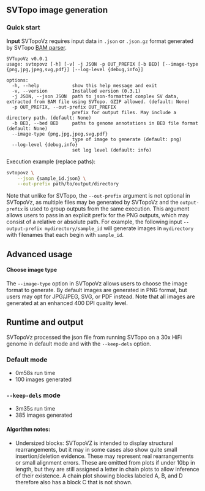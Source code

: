 ## SVTopo image generation

### Quick start
**Input**
SVTopoVz requires input data in `.json` or `.json.gz` format generated by SVTopo [BAM parser](/docs/svtopo_usage.md). 

```text
SVTopoVz v0.0.1
usage: svtopovz [-h] [-v] -j JSON -p OUT_PREFIX [-b BED] [--image-type {png,jpg,jpeg,svg,pdf}] [--log-level {debug,info}]

options:
  -h, --help            show this help message and exit
  -v, --version         Installed version (0.3.1)
  -j JSON, --json JSON  path to json-formatted complex SV data, extracted from BAM file using SVTopo. GZIP allowed. (default: None)
  -p OUT_PREFIX, --out-prefix OUT_PREFIX
                        prefix for output files. May include a directory path. (default: None)
  -b BED, --bed BED     paths to genome annotations in BED file format (default: None)
  --image-type {png,jpg,jpeg,svg,pdf}
                        type of image to generate (default: png)
  --log-level {debug,info}
                        set log level (default: info)
```

Execution example (replace paths):
```bash
svtopovz \
    --json {sample_id.json} \
    --out-prefix path/to/output/directory
```

Note that unlike for SVTopo, the `--out-prefix` argument is not optional in SVTopoVz, as multiple files may be generated by SVTopoVz and the `output-prefix` is used to group outputs from the same execution. This argument allows users to pass in an explicit prefix for the PNG outputs, which may consist of a relative or absolute path. For example, the following input `--output-prefix mydirectory/sample_id` will generate images in `mydirectory` with filenames that each begin with `sample_id`.

## Advanced usage
#### Choose image type
The `--image-type` option in SVTopoVz allows users to choose the image format to generate. By default images are generated in PNG format, but users may opt for JPG/JPEG, SVG, or PDF instead. Note that all images are generated at an enhanced 400 DPI quality level.


## Runtime and output
SVTopoVz processed the json file from running SVTopo on a 30x HiFi genome in default mode and with the `--keep-dels` option.

### Default mode
* 0m58s run time
* 100 images generated

### `--keep-dels` mode
* 3m35s run time
* 385 images generated

#### Algorithm notes:
* Undersized blocks: SVTopoVZ is intended to display structural rearrangements, but it may in some cases also show quite small insertion/deletion evidence. These may represent real rearrangements or small alignment errors. These are omitted from plots if under 10bp in length, but they are still assigned a letter in chain plots to allow inference of their existence. A chain plot showing blocks labeled A, B, and D therefore also has a block C that is not shown.

